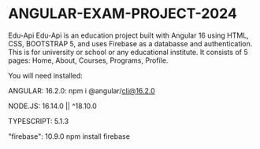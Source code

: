 # ANGULAR-EXAM-PROJECT-2024

Edu-Api
Edu-Api is an education project built with Angular 16 using HTML, CSS, BOOTSTRAP 5, and uses Firebase as a databasse and authentication. 
This is for university or school or any educational institute. It consists of 5 pages: Home, About, Courses, Programs, Profile.

You will need installed:

ANGULAR:	16.2.0: npm i @angular/cli@16.2.0

NODE.JS: 16.14.0 || ^18.10.0	 

TYPESCRIPT: 5.1.3

"firebase": 10.9.0 npm install firebase
